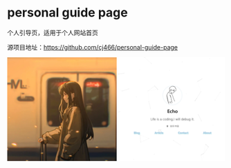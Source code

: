 # personal guide page
 个人引导页，适用于个人网站首页

源项目地址：https://github.com/cj466/personal-guide-page

![](show-off/show.png)
